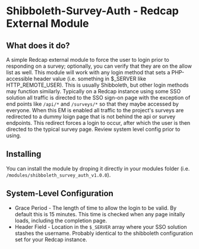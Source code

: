 # Shibboleth-Survey-Auth - Redcap External Module

## What does it do?

A simple Redcap external module to force the user to login prior to responding on a survey; optionally, you can verify that they are on the allow list as well. This module will work with any login method that sets a PHP-accessible header value (i.e. something in $_SERVER like HTTP_REMOTE_USER). This is usually Shibboleth, but other login methods may function similarly. Typically on a Redcap instance using some SSO solution all traffic is directed to the SSO sign-on page with the exception of end points like `/api/*` and `/surveys/*` so that they maybe accessed by everyone. When this EM is enabled all traffic to the project's surveys are redirected to a dummy loign page that is not behind the api or survey endpoints. This redirect forces a login to occur, after which the user is then directed to the typical survey page. Review system level config prior to using.

## Installing

You can install the module by droping it directly in your modules folder (i.e. `/modules/shibboleth_survey_auth_v1.0.0`).

## System-Level Configuration

* Grace Period - The length of time to allow the login to be valid. By default this is 15 minutes. This time is checked when any page initally loads, including the completion page.
* Header Field - Location in the `$_SERVER` array where your SSO solution stashes the username. Probably identical to the shibboleth configuration set for your Redcap instance.
